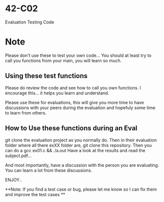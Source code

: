 # 42-C02
Evaluation Testing Code

# Note
Please don't use these to test your own code... You should at least try to call you functions from your main, you will learn so much.

## Using these test functions
Please do review the code and see how to call you own functions.  I encourage this... it helps you learn and understand.

Please use these for evaluations, this will give you more time to have discussions with your peers during the evaluation and hopefuly
some time to learn from others.

## How to Use these functions during an Eval

git clone the evaluation project as you normally do.
Then in their evaluation folder where all there exXX folder are, git clone this repository.
Then you can do a gcc ex01.c && ./a.out
Have a look at the results and read the subject.pdf...

And most importantly, have a discussion with the person you are evaluating.  You can learn a lot from these discussions.

ENJOY..

**Note:  If you find a test case or bug, please let me know so I can fix them and improve the test cases **
